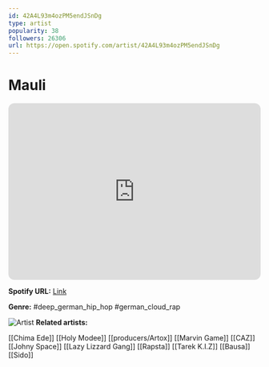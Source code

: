 ```yaml
---
id: 42A4L93m4ozPM5endJSnDg
type: artist
popularity: 38
followers: 26306
url: https://open.spotify.com/artist/42A4L93m4ozPM5endJSnDg
---
```

# Mauli

<iframe style="border-radius:12px" src="https://open.spotify.com/embed/artist/42A4L93m4ozPM5endJSnDg" width="100%" height="352" frameBorder="0" allowfullscreen="" allow="autoplay; clipboard-write; encrypted-media; fullscreen; picture-in-picture" loading="lazy"></iframe>

**Spotify URL:** [Link](https://open.spotify.com/artist/42A4L93m4ozPM5endJSnDg)

**Genre:**  #deep_german_hip_hop #german_cloud_rap

![Artist](https://i.scdn.co/image/ab6761610000e5eb8c258586b5ae5d43d947dff5)
**Related artists:**

[[Chima Ede]]
[[Holy Modee]]
[[producers/Artox]]
[[Marvin Game]]
[[CAZ]]
[[Johny Space]]
[[Lazy Lizzard Gang]]
[[Rapsta]]
[[Tarek K.I.Z]]
[[Bausa]]
[[Sido]]
